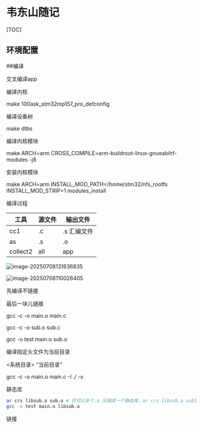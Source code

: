 # 韦东山随记

[TOC]

## 环境配置



##编译

交叉编译app



编译内核

make 100ask_stm32mp157_pro_defconfig



编译设备树

make dtbs



编译内核模块

make ARCH=arm CROSS_COMPILE=arm-buildroot-linux-gnueabihf- modules -j8



安装内核模块

make ARCH=arm INSTALL_MOD_PATH=/home/stm32/nfs_rootfs INSTALL_MOD_STRIP=1 modules_install



编译过程

| 工具     | 源文件 | 输出文件    |
| -------- | ------ | ----------- |
| cc1      | .c     | .s 汇编文件 |
| as       | .s     | .o          |
| collect2 | all    | app         |

![image-20250708131636835](https://typora-notes-codervv.oss-cn-shanghai.aliyuncs.com/img_for_typora/202507081316946.png)

![image-20250708110026405](https://typora-notes-codervv.oss-cn-shanghai.aliyuncs.com/img_for_typora/202507081100759.png)



先编译不链接

最后一块儿链接

gcc -c -o main.o main.c

gcc -c -o sub.o sub.c

gcc -o test main.o sub.o





编译指定头文件为当前目录



<系统目录> “当前目录”

gcc -c -o main.o main.c -I ./ -v



静态库

```bash
ar crs libsub.a sub.o # 也可以多个.o 压缩成一个静态库，ar crs libsub.a sub1.o sub2.o
gcc -o test main.o libsub.a
```



链接

